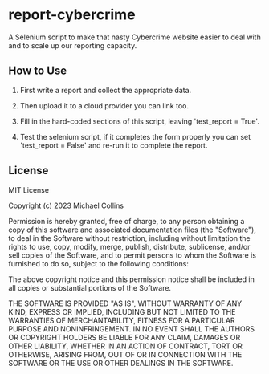 # report-cybercrime

A Selenium script to make that nasty Cybercrime website easier to deal with and to scale up our reporting capacity.


## How to Use

1) First write a report and collect the appropriate data. 

2) Then upload it to a cloud provider you can link too.

3) Fill in the hard-coded sections of this script, leaving 'test_report = True'.

4) Test the selenium script, if it completes the form properly you can set 'test_report = False' and re-run it to complete the report.


## License

MIT License

Copyright (c) 2023 Michael Collins

Permission is hereby granted, free of charge, to any person obtaining a copy
of this software and associated documentation files (the "Software"), to deal
in the Software without restriction, including without limitation the rights
to use, copy, modify, merge, publish, distribute, sublicense, and/or sell
copies of the Software, and to permit persons to whom the Software is
furnished to do so, subject to the following conditions:

The above copyright notice and this permission notice shall be included in all
copies or substantial portions of the Software.

THE SOFTWARE IS PROVIDED "AS IS", WITHOUT WARRANTY OF ANY KIND, EXPRESS OR
IMPLIED, INCLUDING BUT NOT LIMITED TO THE WARRANTIES OF MERCHANTABILITY,
FITNESS FOR A PARTICULAR PURPOSE AND NONINFRINGEMENT. IN NO EVENT SHALL THE
AUTHORS OR COPYRIGHT HOLDERS BE LIABLE FOR ANY CLAIM, DAMAGES OR OTHER
LIABILITY, WHETHER IN AN ACTION OF CONTRACT, TORT OR OTHERWISE, ARISING FROM,
OUT OF OR IN CONNECTION WITH THE SOFTWARE OR THE USE OR OTHER DEALINGS IN THE
SOFTWARE.
